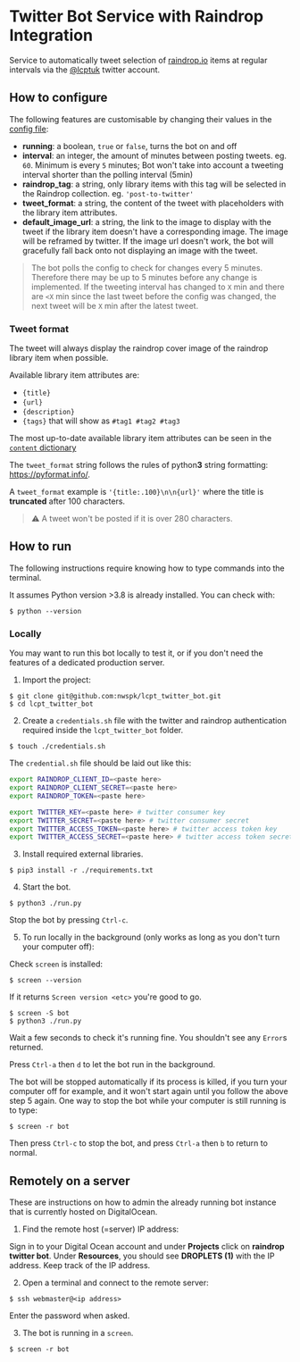 Twitter Bot Service with Raindrop Integration
===

Service to automatically tweet selection of [raindrop.io](raindrop.io) items at regular intervals via the [@lcptuk](https://twitter.com/lcptuk) twitter account.


How to configure
---

The following features are customisable by changing their values in the [config file](https://github.com/nwspk/lcpt_twitter_bot/blob/main/config.yml):

- **running**: a boolean, `true` or `false`, turns the bot on and off
- **interval**: an integer, the amount of minutes between posting tweets. eg. `60`. Minimum is every `5` minutes; Bot won't take into account a tweeting interval shorter than the polling interval (5min)
- **raindrop_tag**: a string, only library items with this tag will be selected in the Raindrop collection. eg. `'post-to-twitter'`
- **tweet_format**: a string, the content of the tweet with placeholders with the library item attributes.
- **default_image_url**: a string, the link to the image to display with the tweet if the library item doesn't have a corresponding image. The image will be reframed by twitter. If the image url doesn't work, the bot will gracefully fall back onto not displaying an image with the tweet.

> The bot polls the config to check for changes every 5 minutes. Therefore there may be up to 5 minutes before any change is implemented. If the tweeting interval has changed to `X` min and there are `<X` min since the last tweet before the config was changed, the next tweet will be `X` min after the latest tweet.

### Tweet format

The tweet will always display the raindrop cover image of the raindrop library item when possible.

Available library item attributes are:
  - `{title}`
  - `{url}`
  - `{description}`
  - `{tags}` that will show as `#tag1 #tag2 #tag3`

The most up-to-date available library item attributes can be seen in the [`content` dictionary](https://github.com/nwspk/lcpt_twitter_bot/blob/a0681d91434cb187693a108b011c569ee936a0e3/fetch_from_raindrop.py#L97-L102)

The `tweet_format` string follows the rules of python**3** string formatting: https://pyformat.info/.

A `tweet_format` example is `'{title:.100}\n\n{url}'` where the title is **truncated** after 100 characters.

> :warning: A tweet won't be posted if it is over 280 characters.


How to run
---

The following instructions require knowing how to type commands into the terminal.

It assumes Python version >3.8 is already installed.
You can check with:

```shell
$ python --version
```

### Locally

You may want to run this bot locally to test it, or if you don't need the features of a dedicated production server.

1. Import the project:

  ```shell
  $ git clone git@github.com:nwspk/lcpt_twitter_bot.git
  $ cd lcpt_twitter_bot
  ```

2. Create a `credentials.sh` file with the twitter and raindrop authentication required inside the `lcpt_twitter_bot` folder.

  ```shell
  $ touch ./credentials.sh
  ```

  The `credential.sh` file should be laid out like this:

  ```sh
  export RAINDROP_CLIENT_ID=<paste here>
  export RAINDROP_CLIENT_SECRET=<paste here>
  export RAINDROP_TOKEN=<paste here>

  export TWITTER_KEY=<paste here> # twitter consumer key
  export TWITTER_SECRET=<paste here> # twitter consumer secret
  export TWITTER_ACCESS_TOKEN=<paste here> # twitter access token key
  export TWITTER_ACCESS_SECRET=<paste here> # twitter access token secret
  ```

3. Install required external libraries.

  ```shell
  $ pip3 install -r ./requirements.txt
  ```

4. Start the bot.

  ```shell
  $ python3 ./run.py
  ```

  Stop the bot by pressing `Ctrl-c`.

5. To run locally in the background (only works as long as you don't turn your computer off):

  Check `screen` is installed:

  ```shell
  $ screen --version
  ```

  If it returns `Screen version <etc>` you're good to go.

  ```shell
  $ screen -S bot
  $ python3 ./run.py
  ```

  Wait a few seconds to check it's running fine. You shouldn't see any `Error`s returned.

  Press `Ctrl-a` then `d` to let the bot run in the background.

  The bot will be stopped automatically if its process is killed, if you turn your computer off for example, and it won't start again until you follow the above step 5 again.
  One way to stop the bot while your computer is still running is to type:

  ```shell
  $ screen -r bot
  ```

  Then press `Ctrl-c` to stop the bot, and press `Ctrl-a` then `b` to return to normal.


Remotely on a server
---

These are instructions on how to admin the already running bot instance that is currently hosted on DigitalOcean.

1. Find the remote host (=server) IP address:

  Sign in to your Digital Ocean account and under **Projects** click on **raindrop twitter bot**. Under **Resources**, you should see **DROPLETS (1)** with the IP address. Keep track of the IP address.

2. Open a terminal and connect to the remote server:

  ```shell
  $ ssh webmaster@<ip address>
  ```

  Enter the password when asked.

3. The bot is running in a `screen`.

  ```shell
  $ screen -r bot
  ```

